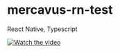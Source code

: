 # mercavus-rn-test
React Native, Typescript

[![Watch the video](https://i.imgur.com/vKb2F1B.png)](https://github.com/proIT324/mercavus-rn-test/blob/master/demo.mov)
